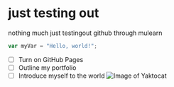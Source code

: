 #  just testing out #
nothing much just testingout github through mulearn
``` javascript
var myVar = "Hello, world!";
```
- [ ] Turn on GitHub Pages
- [ ] Outline my portfolio
- [ ] Introduce myself to the world
![Image of Yaktocat](https://octodex.github.com/images/yaktocat.png)

